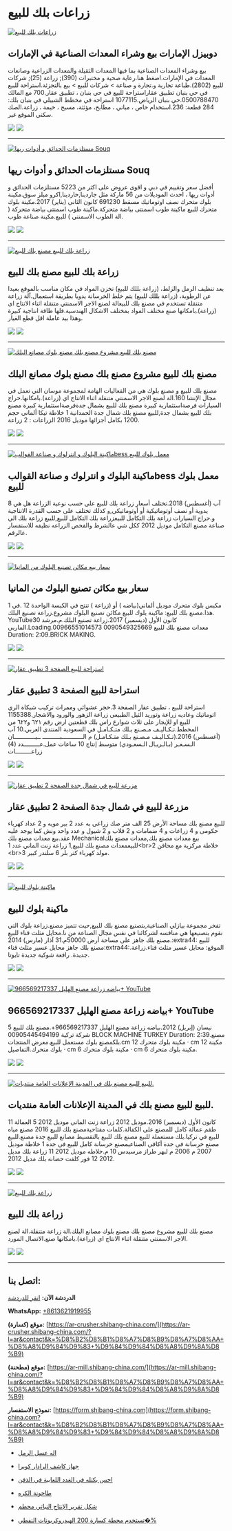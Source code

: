 # زراعات بلك للبيع

<a href="https://swt.shibang-china.com/?l=ar&img&k=%D8%B2%D8%B1%D8%A7%D8%B9%D8%A7%D8%AA+%D8%A8%D9%84%D9%83+%D9%84%D9%84%D8%A8%D9%8A%D8%B9" target="_blank">![زراعات بلك للبيع](http://static.shibang-china.com/all-800x300/641.jpg)</a>

## دوبيزل الإمارات بيع وشراء المعدات الصناعية في الإمارات
بيع وشراء المعدات الصناعية بما فيها المعدات الثقيلة والمعدات الزراعية وصانعات المعدات في الإمارات.اضغط هنا.رعاية صحية و مختبرات (390); زراعة (25); شركات للبيع (2802).طباعة تجارية و.تجارة و صناعة &gt; شركات للبيع &gt; بيع بالتجزئة.استراحة للبيع في حي بنبان تطبيق عقاراستراحة للبيع في حي بنبان ، تطبيق عقار.700 مع المالك 0500788470.حي بنبان الرياض.1077115 استراحه في مخطط الشبيلي في بنبان بلك: 284 قطعة: 236.استخدام خاص ، مباني ، مطابخ، مؤثثة، مسبح ، خيمة ، زراعة.الصك سكني الموقع غير.


<a href="https://whatsapp.shibangsoft.com/WhatsApp.php" target="_blank" title="WhatsApp">![](http://static.shibang-china.com/icon/whatsapp.png)</a> <a href="https://swt.shibang-china.com/?l=ar&icon&k=%D8%B2%D8%B1%D8%A7%D8%B9%D8%A7%D8%AA+%D8%A8%D9%84%D9%83+%D9%84%D9%84%D8%A8%D9%8A%D8%B9" target="_blank">![](http://static.shibang-china.com/icon/chat-ar.png)</a>

---

<a href="https://swt.shibang-china.com/?l=ar&img&k=%D8%B2%D8%B1%D8%A7%D8%B9%D8%A7%D8%AA+%D8%A8%D9%84%D9%83+%D9%84%D9%84%D8%A8%D9%8A%D8%B9" target="_blank">![مستلزمات الحدائق و أدوات ريها Souq](http://static.shibang-china.com/all-800x300/601.jpg)</a>

## مستلزمات الحدائق و أدوات ريها Souq
أفضل سعر وتقييم في دبي و اقوى عروض على اكثر من 5223 مستلزمات الحدائق و أدوات ريها ، احدث الموديلات من 56 ماركة مثل جاردينا,حاردينا,اكرو ميلز سوق.مكينة بلوك متحرك نصف اوتوماتيك مسقط 691230 كانون الثاني (يناير) 2017.مكينة بلوك متحرك للبيع ماكينة طوب اسمنتى بياضة متحركة.ماكينة طوب اسمنتى بياضة متحركة ( الة الطوب الاسمنتى ) للبيع.مكينة صناعة طوب.


<a href="https://whatsapp.shibangsoft.com/WhatsApp.php" target="_blank" title="WhatsApp">![](http://static.shibang-china.com/icon/whatsapp.png)</a> <a href="https://swt.shibang-china.com/?l=ar&icon&k=%D8%B2%D8%B1%D8%A7%D8%B9%D8%A7%D8%AA+%D8%A8%D9%84%D9%83+%D9%84%D9%84%D8%A8%D9%8A%D8%B9" target="_blank">![](http://static.shibang-china.com/icon/chat-ar.png)</a>

---

<a href="https://swt.shibang-china.com/?l=ar&img&k=%D8%B2%D8%B1%D8%A7%D8%B9%D8%A7%D8%AA+%D8%A8%D9%84%D9%83+%D9%84%D9%84%D8%A8%D9%8A%D8%B9" target="_blank">![زراعة بلك للبيع مصنع بلك للبيع](http://static.shibang-china.com/all-800x300/933.jpg)</a>

## زراعة بلك للبيع مصنع بلك للبيع
بعد تنظيف الرمل والزلط، (زراعة بللك للبيع) تخزن المواد في مكان مناسب بالموقع بعيدا عن الرطوبة، (زراعة بللك للبيع) يتم خلط الخرسانة يدويا بطريقة استعمال.آلة زراعة متنقلة تستخدم في مصنع بلك للبيعالة لصنع الاجر الاسمنتي متنقلة اثناء الانتاج اي (زراعة).بامكانها صنع مختلف المواد بمختلف الاشكال الهندسية.فلها طاقة انتاجية كبيرة وهذا بيد عاملة اقل قطع الغيار.


<a href="https://whatsapp.shibangsoft.com/WhatsApp.php" target="_blank" title="WhatsApp">![](http://static.shibang-china.com/icon/whatsapp.png)</a> <a href="https://swt.shibang-china.com/?l=ar&icon&k=%D8%B2%D8%B1%D8%A7%D8%B9%D8%A7%D8%AA+%D8%A8%D9%84%D9%83+%D9%84%D9%84%D8%A8%D9%8A%D8%B9" target="_blank">![](http://static.shibang-china.com/icon/chat-ar.png)</a>

---

<a href="https://swt.shibang-china.com/?l=ar&img&k=%D8%B2%D8%B1%D8%A7%D8%B9%D8%A7%D8%AA+%D8%A8%D9%84%D9%83+%D9%84%D9%84%D8%A8%D9%8A%D8%B9" target="_blank">![مصنع بلك للبيع مشروع مصنع بلك مصنع بلوك مصانع البلك](http://static.shibang-china.com/all-800x300/1083.jpg)</a>

## مصنع بلك للبيع مشروع مصنع بلك مصنع بلوك مصانع البلك
مصنع بلك للبيع و مصنع بلوك هي من الفعاليات الهامة لمجموعة موسان التي تعمل في مجال الإنشا 160.الة لصنع الاجر الاسمنتي متنقلة اثناء الانتاج اي (زراعة).بامكانها.حراج السيارات فرصةاستثمارية كبيرة مصنع بلك للبيع بشمال جدةفرصةاستثمارية كبيرة مصنع بلك للبيع بشمال جدة,للبيع مصنع بلك شمال جدة الحمدانية 1 خلاطة تيكا ألماني حجم 1200 بكامل أجزائها موديل 2016 الزراعات : 2 زراعة.


<a href="https://whatsapp.shibangsoft.com/WhatsApp.php" target="_blank" title="WhatsApp">![](http://static.shibang-china.com/icon/whatsapp.png)</a> <a href="https://swt.shibang-china.com/?l=ar&icon&k=%D8%B2%D8%B1%D8%A7%D8%B9%D8%A7%D8%AA+%D8%A8%D9%84%D9%83+%D9%84%D9%84%D8%A8%D9%8A%D8%B9" target="_blank">![](http://static.shibang-china.com/icon/chat-ar.png)</a>

---

<a href="https://swt.shibang-china.com/?l=ar&img&k=%D8%B2%D8%B1%D8%A7%D8%B9%D8%A7%D8%AA+%D8%A8%D9%84%D9%83+%D9%84%D9%84%D8%A8%D9%8A%D8%B9" target="_blank">![ماكينة البلوك و انترلوك و صناعة القوالبbess معمل بلوك للبيع](http://static.shibang-china.com/all-800x300/918.jpg)</a>

## ماكينة البلوك و انترلوك و صناعة القوالبbess معمل بلوك للبيع
8 آب (أغسطس) 2018.تختلف أسعار زراعة بلك للبيع على حسب نوعية الزراعة هل هي يدوية أو نصف أوتوماتيكية أو أوتوماتيكي,و كذلك تختلف على حسب القدرة الانتاجية و.حراج السيارات زراعة بلك التكامل للبيعزراعة بلك التكامل للبيع,للبيع زراعة بلك الي صناعة مصنع التكامل موديل 2012 ككل شي عالشرط والفحص الزراعه نظيفه للاستفسار عالرقم.


<a href="https://whatsapp.shibangsoft.com/WhatsApp.php" target="_blank" title="WhatsApp">![](http://static.shibang-china.com/icon/whatsapp.png)</a> <a href="https://swt.shibang-china.com/?l=ar&icon&k=%D8%B2%D8%B1%D8%A7%D8%B9%D8%A7%D8%AA+%D8%A8%D9%84%D9%83+%D9%84%D9%84%D8%A8%D9%8A%D8%B9" target="_blank">![](http://static.shibang-china.com/icon/chat-ar.png)</a>

---

<a href="https://swt.shibang-china.com/?l=ar&img&k=%D8%B2%D8%B1%D8%A7%D8%B9%D8%A7%D8%AA+%D8%A8%D9%84%D9%83+%D9%84%D9%84%D8%A8%D9%8A%D8%B9" target="_blank">![سعار بيع مكائن تصنيع البلوك من المانيا](http://static.shibang-china.com/all-800x300/915.jpg)</a>

## سعار بيع مكائن تصنيع البلوك من المانيا
1 مكبس بلوك متحرك موديل ألماني(بياضه ) أو (زراعة ) تنتج في الكبسة الواحدة 12 .في هذا.مصنع بلك للبيع: ماكينة بلوك للبيع مكائن تصنيع البلوك مشروع.زراعة تصنيع البلك. YouTube30 كانون الأول (ديسمبر) 2017.زراعة تصنيع البلك.م.مرشد الماربي.Loading.معدات مصنع بلك للبيع 0090549325669 00966551014573 Duration: 2:09.BRICK MAKING.


<a href="https://whatsapp.shibangsoft.com/WhatsApp.php" target="_blank" title="WhatsApp">![](http://static.shibang-china.com/icon/whatsapp.png)</a> <a href="https://swt.shibang-china.com/?l=ar&icon&k=%D8%B2%D8%B1%D8%A7%D8%B9%D8%A7%D8%AA+%D8%A8%D9%84%D9%83+%D9%84%D9%84%D8%A8%D9%8A%D8%B9" target="_blank">![](http://static.shibang-china.com/icon/chat-ar.png)</a>

---

<a href="https://swt.shibang-china.com/?l=ar&img&k=%D8%B2%D8%B1%D8%A7%D8%B9%D8%A7%D8%AA+%D8%A8%D9%84%D9%83+%D9%84%D9%84%D8%A8%D9%8A%D8%B9" target="_blank">![استراحة للبيع الصفحة 3 تطبيق عقار](http://static.shibang-china.com/all-800x300/564.jpg)</a>

## استراحة للبيع الصفحة 3 تطبيق عقار
استراحة للبيع ، تطبيق عقار الصفحة 3.حجر عشوائي وممرات تركيب شبكاة الري اتوماتيك وعاديه زراعة وتوريد الثيل الطبيعي زراعة الزهور والورود والاشجار.1155388 للبيع او للإيجار على ثلاث شوارع راس بلك قطعتين ارض رقم ٦٢١ و٦٢٢ من المخطط.تـكـاليـف مـصـنع بـلك متـكـامـل في السعودية المنتدى العربي.10 آب (أغسطس) 2016.(تـكـاليـف مـصـنع بـلك متـكـامـل) م الــــــــــــبــــــــــ ــيــــــــــــان الـسـعـر (بـالـريـال الـسعـودي) متوسط إنتاج 10 ساعات عمل.عـــــــــدد (4) زراعـــــــــات


<a href="https://whatsapp.shibangsoft.com/WhatsApp.php" target="_blank" title="WhatsApp">![](http://static.shibang-china.com/icon/whatsapp.png)</a> <a href="https://swt.shibang-china.com/?l=ar&icon&k=%D8%B2%D8%B1%D8%A7%D8%B9%D8%A7%D8%AA+%D8%A8%D9%84%D9%83+%D9%84%D9%84%D8%A8%D9%8A%D8%B9" target="_blank">![](http://static.shibang-china.com/icon/chat-ar.png)</a>

---

<a href="https://swt.shibang-china.com/?l=ar&img&k=%D8%B2%D8%B1%D8%A7%D8%B9%D8%A7%D8%AA+%D8%A8%D9%84%D9%83+%D9%84%D9%84%D8%A8%D9%8A%D8%B9" target="_blank">![مزرعة للبيع في شمال جدة الصفحة 2 تطبيق عقار](http://static.shibang-china.com/all-800x300/782.jpg)</a>

## مزرعة للبيع في شمال جدة الصفحة 2 تطبيق عقار
للبيع مصنع بلك مساحة الأرض 25 الف متر صك زراعى به عدد 2 بير مويه و 2 عداد كهرباء حكومى و 4 زراعات و 4 ضمامات و 2 قلاب و 2 شيول و عدد واحد ونش كما يوجد عليه عقد.بيع معدات مصنع بلك Mechanicalبيع معدات مصنع بلك,معدات مصنع بلك للبيعمعدات مصنع بلك للبيع,1 زراعة زنت الماني عدد 1&lt;br&gt;2 خلاطة مركزية مع محاقن &lt;br&gt;3 مولد كهرباء كتر بلر 6 سلندر كبير.


<a href="https://whatsapp.shibangsoft.com/WhatsApp.php" target="_blank" title="WhatsApp">![](http://static.shibang-china.com/icon/whatsapp.png)</a> <a href="https://swt.shibang-china.com/?l=ar&icon&k=%D8%B2%D8%B1%D8%A7%D8%B9%D8%A7%D8%AA+%D8%A8%D9%84%D9%83+%D9%84%D9%84%D8%A8%D9%8A%D8%B9" target="_blank">![](http://static.shibang-china.com/icon/chat-ar.png)</a>

---

<a href="https://swt.shibang-china.com/?l=ar&img&k=%D8%B2%D8%B1%D8%A7%D8%B9%D8%A7%D8%AA+%D8%A8%D9%84%D9%83+%D9%84%D9%84%D8%A8%D9%8A%D8%B9" target="_blank">![ماكينة بلوك للبيع](http://static.shibang-china.com/all-800x300/1361.jpg)</a>

## ماكينة بلوك للبيع
تفخر مجموعة بيازلي الصناعية,بتصنيع مصنع بلك للبيع,حيث تتميز مصنع.زراعة بلوك التي نقوم بتصنيعها هي منافسه لشركائنا في نفس مجال الصناعة من نا.محايل مثلث قناء للبيع مصنع بلك جاهز على مساحة أرض 50000م.31 آذار (مارس) 2014.:extra44: للبيع مصنع بلك جاهز محايل عسير مثلث قناء:extra44:​.الموقع: محايل عسير مثلث قناء.زراعة جديدة. رافعة شوكية جديدة تايوتا.


<a href="https://whatsapp.shibangsoft.com/WhatsApp.php" target="_blank" title="WhatsApp">![](http://static.shibang-china.com/icon/whatsapp.png)</a> <a href="https://swt.shibang-china.com/?l=ar&icon&k=%D8%B2%D8%B1%D8%A7%D8%B9%D8%A7%D8%AA+%D8%A8%D9%84%D9%83+%D9%84%D9%84%D8%A8%D9%8A%D8%B9" target="_blank">![](http://static.shibang-china.com/icon/chat-ar.png)</a>

---

<a href="https://swt.shibang-china.com/?l=ar&img&k=%D8%B2%D8%B1%D8%A7%D8%B9%D8%A7%D8%AA+%D8%A8%D9%84%D9%83+%D9%84%D9%84%D8%A8%D9%8A%D8%B9" target="_blank">![بياضه زراعة مصنع الهليل 966569217337+ YouTube](http://static.shibang-china.com/all-800x300/929.jpg)</a>

## بياضه زراعة مصنع الهليل 966569217337+ YouTube
5 نيسان (إبريل) 2012.بياضه زراعة مصنع الهليل 966569217337+.مصنع بلك للبيع شركة تركية 00905445494199 BLOCK MACHINE TURKEY Duration: 2:39.مصنع بلكمصنع بلوك مستعمل للبيع.معرض المنتجات.cm 12 مكينة بلوك متحرك &middot; cm 12 مكينة بلوك متحرك.التفاصيل &middot; cm 6 مكينة بلوك متحرك &middot; cm 6 مكينة بلوك متحرك.


<a href="https://whatsapp.shibangsoft.com/WhatsApp.php" target="_blank" title="WhatsApp">![](http://static.shibang-china.com/icon/whatsapp.png)</a> <a href="https://swt.shibang-china.com/?l=ar&icon&k=%D8%B2%D8%B1%D8%A7%D8%B9%D8%A7%D8%AA+%D8%A8%D9%84%D9%83+%D9%84%D9%84%D8%A8%D9%8A%D8%B9" target="_blank">![](http://static.shibang-china.com/icon/chat-ar.png)</a>

---

<a href="https://swt.shibang-china.com/?l=ar&img&k=%D8%B2%D8%B1%D8%A7%D8%B9%D8%A7%D8%AA+%D8%A8%D9%84%D9%83+%D9%84%D9%84%D8%A8%D9%8A%D8%B9" target="_blank">![للبيع للبيع مصنع بلك في المدينة الإعلانات العامة منتديات.](http://static.shibang-china.com/all-800x300/215.jpg)</a>

## للبيع للبيع مصنع بلك في المدينة الإعلانات العامة منتديات.
11 كانون الأول (ديسمبر) 2016.موديل 2012 زراعة زنت الماني موديل 2012 5 العمالة طقم عمالة كامل للمصنع على الكفالة.كلمات مفتاحيةمصنع بلك للبيع 2016 مصنع مياه للبيع في تركيا.بلك مستعملة للبيع مصنع بلك للبيع بالتقسيط مصانع للبيع جدة مصنع.للبيع مصنع خرسانة في جدة أكافي الصناعيمصنع خرسانة كامل للبيع في جدة 1 خلاطة موديل 2007 م 2006 م لبهر طراز مرسيدس 10 م.خلاطه موديل 2012 11 زراعة بلك مديل 2012 12 فور كلفت حضانه بلك مديل 2012.


<a href="https://whatsapp.shibangsoft.com/WhatsApp.php" target="_blank" title="WhatsApp">![](http://static.shibang-china.com/icon/whatsapp.png)</a> <a href="https://swt.shibang-china.com/?l=ar&icon&k=%D8%B2%D8%B1%D8%A7%D8%B9%D8%A7%D8%AA+%D8%A8%D9%84%D9%83+%D9%84%D9%84%D8%A8%D9%8A%D8%B9" target="_blank">![](http://static.shibang-china.com/icon/chat-ar.png)</a>

---

<a href="https://swt.shibang-china.com/?l=ar&img&k=%D8%B2%D8%B1%D8%A7%D8%B9%D8%A7%D8%AA+%D8%A8%D9%84%D9%83+%D9%84%D9%84%D8%A8%D9%8A%D8%B9" target="_blank">![زراعة بلك للبيع](http://static.shibang-china.com/all-800x300/663.jpg)</a>

## زراعة بلك للبيع
مصنع بلك للبيع مشروع مصنع بلك مصنع بلوك مصانع البلك.الة زراعة متنقلة.الة لصنع الاجر الاسمنتي متنقلة اثناء الانتاج اي (زراعة).بامكانها صنع.الاتصال المورد.

<a href="https://whatsapp.shibangsoft.com/WhatsApp.php" target="_blank" title="WhatsApp">![](http://static.shibang-china.com/icon/whatsapp.png)</a> <a href="https://swt.shibang-china.com/?l=ar&icon&k=%D8%B2%D8%B1%D8%A7%D8%B9%D8%A7%D8%AA+%D8%A8%D9%84%D9%83+%D9%84%D9%84%D8%A8%D9%8A%D8%B9" target="_blank">![](http://static.shibang-china.com/icon/chat-ar.png)</a>

---
## اتصل بنا:

**الدردشة الآن:** [انقر للدردشة](https://swt.shibang-china.com?l=ar&contact&k=%D8%B2%D8%B1%D8%A7%D8%B9%D8%A7%D8%AA+%D8%A8%D9%84%D9%83+%D9%84%D9%84%D8%A8%D9%8A%D8%B9)

**WhatsApp:**  [+8613621919955](https://whatsapp.shibangsoft.com/WhatsApp.php)

**موقع (كسارة):** [https://ar-crusher.shibang-china.com/](https://ar-crusher.shibang-china.com/?l=ar&contact&k=%D8%B2%D8%B1%D8%A7%D8%B9%D8%A7%D8%AA+%D8%A8%D9%84%D9%83+%D9%84%D9%84%D8%A8%D9%8A%D8%B9)

**موقع (مطحنة):** [https://ar-mill.shibang-china.com/](https://ar-mill.shibang-china.com/?l=ar&contact&k=%D8%B2%D8%B1%D8%A7%D8%B9%D8%A7%D8%AA+%D8%A8%D9%84%D9%83+%D9%84%D9%84%D8%A8%D9%8A%D8%B9)

**نموذج الاستفسار:** [https://form.shibang-china.com](https://form.shibang-china.com?l=ar&contact&k=%D8%B2%D8%B1%D8%A7%D8%B9%D8%A7%D8%AA+%D8%A8%D9%84%D9%83+%D9%84%D9%84%D8%A8%D9%8A%D8%B9)

* [اله عسل الرمل](../21/%D8%A7%D9%84%D9%87%20%D8%B9%D8%B3%D9%84%20%D8%A7%D9%84%D8%B1%D9%85%D9%84.md)

* [جهاز كاشف الرادار كوبرا](../21/%D8%AC%D9%87%D8%A7%D8%B2%20%D9%83%D8%A7%D8%B4%D9%81%20%D8%A7%D9%84%D8%B1%D8%A7%D8%AF%D8%A7%D8%B1%20%D9%83%D9%88%D8%A8%D8%B1%D8%A7.md)

* [احس بكتله في الغدد اللعابية في الذقن](../22/%D8%A7%D8%AD%D8%B3%20%D8%A8%D9%83%D8%AA%D9%84%D9%87%20%D9%81%D9%8A%20%D8%A7%D9%84%D8%BA%D8%AF%D8%AF%20%D8%A7%D9%84%D9%84%D8%B9%D8%A7%D8%A8%D9%8A%D8%A9%20%D9%81%D9%8A%20%D8%A7%D9%84%D8%B0%D9%82%D9%86.md)

* [طاحونة الكره](../21/%D8%B7%D8%A7%D8%AD%D9%88%D9%86%D8%A9%20%D8%A7%D9%84%D9%83%D8%B1%D9%87.md)

* [شكل تقرير الإنتاج النباتي محطم](../23/%D8%B4%D9%83%D9%84%20%D8%AA%D9%82%D8%B1%D9%8A%D8%B1%20%D8%A7%D9%84%D8%A5%D9%86%D8%AA%D8%A7%D8%AC%20%D8%A7%D9%84%D9%86%D8%A8%D8%A7%D8%AA%D9%8A%20%D9%85%D8%AD%D8%B7%D9%85.md)

* [تستخدم محطة كسارة 200 الهيدروكربونات النفطي�%](../24/%D8%AA%D8%B3%D8%AA%D8%AE%D8%AF%D9%85%20%D9%85%D8%AD%D8%B7%D8%A9%20%D9%83%D8%B3%D8%A7%D8%B1%D8%A9%20200%20%D8%A7%D9%84%D9%87%D9%8A%D8%AF%D8%B1%D9%88%D9%83%D8%B1%D8%A8%D9%88%D9%86%D8%A7%D8%AA%20%D8%A7%D9%84%D9%86%D9%81%D8%B7%D9%8A%EF%BF%BD%25.md)